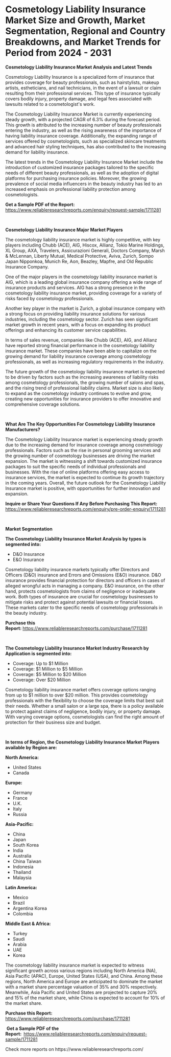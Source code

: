 <p><h1>Cosmetology Liability Insurance Market Size and Growth, Market Segmentation, Regional and Country Breakdowns, and Market Trends for Period from 2024 -  2031</h1></p><p><strong>Cosmetology Liability Insurance Market Analysis and Latest Trends</strong></p>
<p><p>Cosmetology Liability Insurance is a specialized form of insurance that provides coverage for beauty professionals, such as hairstylists, makeup artists, estheticians, and nail technicians, in the event of a lawsuit or claim resulting from their professional services. This type of insurance typically covers bodily injury, property damage, and legal fees associated with lawsuits related to a cosmetologist's work.</p><p>The Cosmetology Liability Insurance Market is currently experiencing steady growth, with a projected CAGR of 6.3% during the forecast period. This growth is attributed to the increasing number of beauty professionals entering the industry, as well as the rising awareness of the importance of having liability insurance coverage. Additionally, the expanding range of services offered by cosmetologists, such as specialized skincare treatments and advanced hair styling techniques, has also contributed to the increasing demand for liability insurance.</p><p>The latest trends in the Cosmetology Liability Insurance Market include the introduction of customized insurance packages tailored to the specific needs of different beauty professionals, as well as the adoption of digital platforms for purchasing insurance policies. Moreover, the growing prevalence of social media influencers in the beauty industry has led to an increased emphasis on professional liability protection among cosmetologists.</p></p>
<p><strong>Get a Sample PDF of the Report:&nbsp;</strong> <a href="https://www.reliableresearchreports.com/enquiry/request-sample/1711281">https://www.reliableresearchreports.com/enquiry/request-sample/1711281</a></p>
<p>&nbsp;</p>
<p><strong>Cosmetology Liability Insurance Major Market Players</strong></p>
<p><p>The cosmetology liability insurance market is highly competitive, with key players including Chubb (ACE), AIG, Hiscox, Allianz, Tokio Marine Holdings, XL Group, AXA, Travelers, Assicurazioni Generali, Doctors Company, Marsh & McLennan, Liberty Mutual, Medical Protective, Aviva, Zurich, Sompo Japan Nipponkoa, Munich Re, Aon, Beazley, Mapfre, and Old Republic Insurance Company.</p><p>One of the major players in the cosmetology liability insurance market is AIG, which is a leading global insurance company offering a wide range of insurance products and services. AIG has a strong presence in the cosmetology liability insurance market, providing coverage for a variety of risks faced by cosmetology professionals.</p><p>Another key player in the market is Zurich, a global insurance company with a strong focus on providing liability insurance solutions for various industries, including the cosmetology sector. Zurich has seen significant market growth in recent years, with a focus on expanding its product offerings and enhancing its customer service capabilities.</p><p>In terms of sales revenue, companies like Chubb (ACE), AIG, and Allianz have reported strong financial performance in the cosmetology liability insurance market. These companies have been able to capitalize on the growing demand for liability insurance coverage among cosmetology professionals, as well as increasing regulatory requirements in the industry.</p><p>The future growth of the cosmetology liability insurance market is expected to be driven by factors such as the increasing awareness of liability risks among cosmetology professionals, the growing number of salons and spas, and the rising trend of professional liability claims. Market size is also likely to expand as the cosmetology industry continues to evolve and grow, creating new opportunities for insurance providers to offer innovative and comprehensive coverage solutions.</p></p>
<p>&nbsp;</p>
<p><strong>What Are The Key Opportunities For Cosmetology Liability Insurance Manufacturers?</strong></p>
<p><p>The Cosmetology Liability Insurance market is experiencing steady growth due to the increasing demand for insurance coverage among cosmetology professionals. Factors such as the rise in personal grooming services and the growing number of cosmetology businesses are driving the market expansion. The market is witnessing a shift towards customized insurance packages to suit the specific needs of individual professionals and businesses. With the rise of online platforms offering easy access to insurance services, the market is expected to continue its growth trajectory in the coming years. Overall, the future outlook for the Cosmetology Liability Insurance market is positive, with opportunities for further innovation and expansion.</p></p>
<p><strong>Inquire or Share Your Questions If Any Before Purchasing This Report:</strong> <a href="https://www.reliableresearchreports.com/enquiry/pre-order-enquiry/1711281">https://www.reliableresearchreports.com/enquiry/pre-order-enquiry/1711281</a></p>
<p>&nbsp;</p>
<p><strong>Market Segmentation</strong></p>
<p><strong>The Cosmetology Liability Insurance Market Analysis by types is segmented into:</strong></p>
<p><ul><li>D&O Insurance</li><li>E&O Insurance</li></ul></p>
<p><p>Cosmetology liability insurance markets typically offer Directors and Officers (D&O) insurance and Errors and Omissions (E&O) insurance. D&O insurance provides financial protection for directors and officers in cases of alleged wrongful acts in managing a company. E&O insurance, on the other hand, protects cosmetologists from claims of negligence or inadequate work. Both types of insurance are crucial for cosmetology businesses to mitigate risks and protect against potential lawsuits or financial losses. These markets cater to the specific needs of cosmetology professionals in the beauty industry.</p></p>
<p><strong>Purchase this Report:&nbsp;</strong><a href="https://www.reliableresearchreports.com/purchase/1711281">https://www.reliableresearchreports.com/purchase/1711281</a></p>
<p>&nbsp;</p>
<p><strong>The Cosmetology Liability Insurance Market Industry Research by Application is segmented into:</strong></p>
<p><ul><li>Coverage: Up to $1 Million</li><li>Coverage: $1 Million to $5 Million</li><li>Coverage: $5 Million to $20 Million</li><li>Coverage: Over $20 Million</li></ul></p>
<p><p>Cosmetology liability insurance market offers coverage options ranging from up to $1 million to over $20 million. This provides cosmetology professionals with the flexibility to choose the coverage limits that best suit their needs. Whether a small salon or a large spa, there is a policy available to protect against claims of negligence, bodily injury, or property damage. With varying coverage options, cosmetologists can find the right amount of protection for their business size and budget.</p></p>
<p>&nbsp;</p>
<p><strong>In terms of Region, the Cosmetology Liability Insurance Market Players available by Region are:</strong></p>
<p>
    <p> <strong> North America: </strong>
        <ul>
            <li>United States</li>
            <li>Canada</li>
        </ul>
        </p> 
    <p> <strong> Europe: </strong>
        <ul>
            <li>Germany</li>
            <li>France</li>
            <li>U.K.</li>
            <li>Italy</li>
            <li>Russia</li>
        </ul>
        </p> 
    <p> <strong> Asia-Pacific: </strong>
        <ul>
            <li>China</li>
            <li>Japan</li>
            <li>South Korea</li>
            <li>India</li>
            <li>Australia</li>
            <li>China Taiwan</li>
            <li>Indonesia</li>
            <li>Thailand</li>
            <li>Malaysia</li>
        </ul>
        </p> 
    <p> <strong> Latin America: </strong>
        <ul>
            <li>Mexico</li>
            <li>Brazil</li>
            <li>Argentina Korea</li>
            <li>Colombia</li>
        </ul>
        </p> 
    <p> <strong> Middle East & Africa: </strong>
        <ul>
            <li>Turkey</li>
            <li>Saudi</li>
            <li>Arabia</li>
            <li>UAE</li>
            <li>Korea</li>
        </ul>
    </p>
    </p>
<p><p>The cosmetology liability insurance market is expected to witness significant growth across various regions including North America (NA), Asia Pacific (APAC), Europe, United States (USA), and China. Among these regions, North America and Europe are anticipated to dominate the market with a market share percentage valuation of 35% and 30% respectively. Meanwhile, Asia Pacific and United States are projected to capture 20% and 15% of the market share, while China is expected to account for 10% of the market share.</p></p>
<p><strong>Purchase this Report: </strong><a href="https://www.reliableresearchreports.com/purchase/1711281">https://www.reliableresearchreports.com/purchase/1711281</a></p>
<p>&nbsp;<strong>Get a Sample PDF of the Report:&nbsp;&nbsp;</strong><a href="https://www.reliableresearchreports.com/enquiry/request-sample/1711281">https://www.reliableresearchreports.com/enquiry/request-sample/1711281</a></p>
<p><strong></strong></p>
<p>Check more reports on https://www.reliableresearchreports.com/</p>
